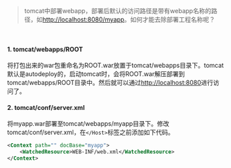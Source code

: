 > tomcat中部署webapp，部署后默认的访问路径是带有webapp名称的路径，如[http://localhost:8080/myapp](http://localhost:8080/myapp)。如何才能去除部署工程名称呢？

<br>

#### 1. tomcat/webapps/ROOT
将打包出来的war包重命名为ROOT.war放置于tomcat/webapps目录下。tomcat默认是autodeploy的，启动tomcat时，会将ROOT.war解压部署到tomcat/webapps/ROOT目录中。然后就可以通过[http://localhost:8080](http://localhost:8080)进行访问了。

#### 2. tomcat/conf/server.xml
将myapp.war部署至tomcat/webapps/myapp目录下。修改tomcat/conf/server.xml，在`</Host>`标签之前添加如下代码。
```xml
<Context path="" docBase="myapp">
    <WatchedResource>WEB-INF/web.xml</WatchedResource>
</Context>
```